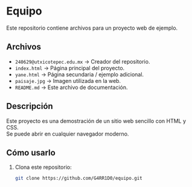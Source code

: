 # Equipo

Este repositorio contiene archivos para un proyecto web de ejemplo.  

## Archivos

- `240629@utxicotepec.edu.mx` → Creador del repositorio.
- `index.html` → Página principal del proyecto.  
- `yane.html` → Página secundaria / ejemplo adicional.  
- `paisaje.jpg` → Imagen utilizada en la web.  
- `README.md` → Este archivo de documentación.

## Descripción

Este proyecto es una demostración de un sitio web sencillo con HTML y CSS.  
Se puede abrir en cualquier navegador moderno.

## Cómo usarlo

1. Clona este repositorio:
   ```bash
   git clone https://github.com/G4RR1D0/equipo.git

